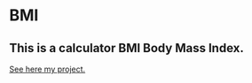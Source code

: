 # BMI
## This is a calculator BMI Body Mass Index. 

[See here my project.](https://anselmoeller.github.io/BMI/)
